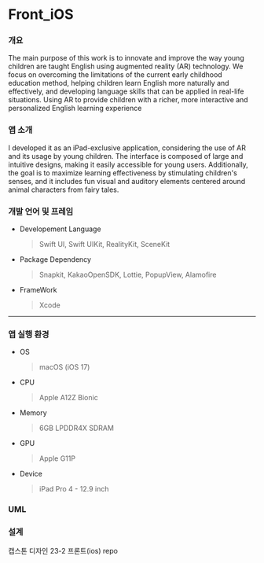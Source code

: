 # Front_iOS

### 개요
The main purpose of this work is to innovate and improve the way young children are taught English using augmented reality (AR) technology. We focus on overcoming the limitations of the current early childhood education method, helping children learn English more naturally and effectively, and developing language skills that can be applied in real-life situations. Using AR to provide children with a richer, more interactive and personalized English learning experience

### 앱 소개
I developed it as an iPad-exclusive application, considering the use of AR and its usage by young children. The interface is composed of large and intuitive designs, making it easily accessible for young users. Additionally, the goal is to maximize learning effectiveness by stimulating children's senses, and it includes fun visual and auditory elements centered around animal characters from fairy tales.


### 개발 언어 및 프레임

* Developement Language
    > Swift UI, Swift UIKit, RealityKit, SceneKit

* Package Dependency
    > Snapkit, KakaoOpenSDK, Lottie, PopupView, Alamofire

* FrameWork
    > Xcode

<hr/>

### 앱 실행 환경

* OS
    > macOS (iOS 17)

* CPU
    > Apple A12Z Bionic

* Memory
    > 6GB LPDDR4X SDRAM

* GPU
    > Apple G11P

* Device
    > iPad Pro 4 - 12.9 inch



### UML

### 설계

캡스톤 디자인 23-2 프론트(ios) repo
